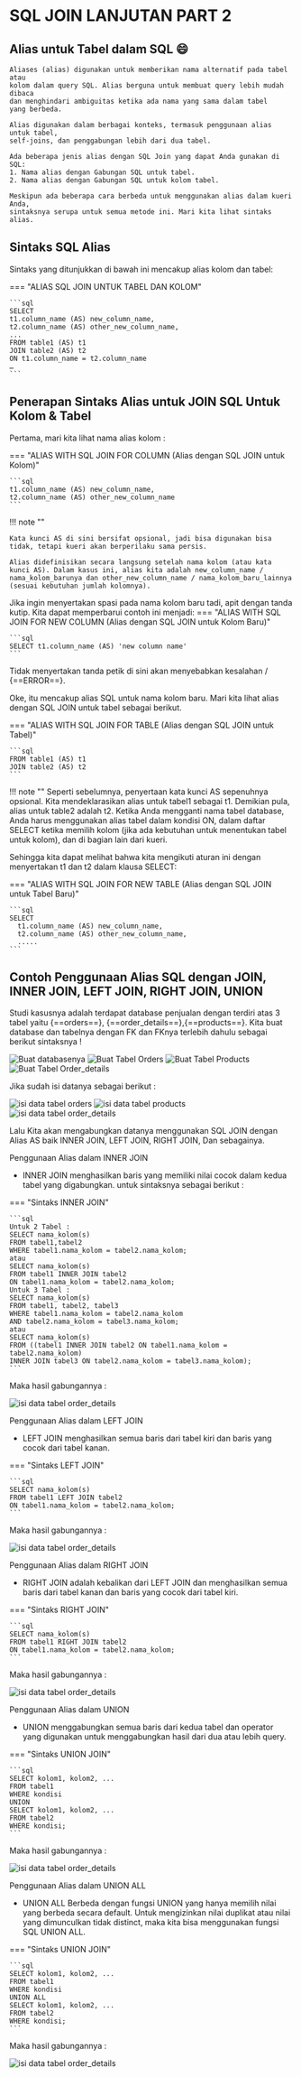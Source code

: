 # SQL JOIN LANJUTAN PART 2 
## Alias untuk Tabel dalam SQL :smile:

    
    Aliases (alias) digunakan untuk memberikan nama alternatif pada tabel atau 
    kolom dalam query SQL. Alias berguna untuk membuat query lebih mudah dibaca 
    dan menghindari ambiguitas ketika ada nama yang sama dalam tabel 
    yang berbeda. 
    
    Alias digunakan dalam berbagai konteks, termasuk penggunaan alias untuk tabel, 
    self-joins, dan penggabungan lebih dari dua tabel.

    Ada beberapa jenis alias dengan SQL Join yang dapat Anda gunakan di SQL:
    1. Nama alias dengan Gabungan SQL untuk tabel.
    2. Nama alias dengan Gabungan SQL untuk kolom tabel.
    
    Meskipun ada beberapa cara berbeda untuk menggunakan alias dalam kueri Anda, 
    sintaksnya serupa untuk semua metode ini. Mari kita lihat sintaks alias.

## Sintaks SQL Alias
Sintaks yang ditunjukkan di bawah ini mencakup alias kolom dan tabel:

=== "ALIAS SQL JOIN UNTUK TABEL DAN KOLOM"

    ```sql
    SELECT
    t1.column_name (AS) new_column_name,
    t2.column_name (AS) other_new_column_name,
    ...
    FROM table1 (AS) t1
    JOIN table2 (AS) t2
    ON t1.column_name = t2.column_name
    …
    ```
## Penerapan Sintaks Alias untuk JOIN SQL Untuk Kolom & Tabel 
Pertama, mari kita lihat nama alias kolom :

=== "ALIAS WITH SQL JOIN FOR COLUMN (Alias dengan SQL JOIN untuk Kolom)"

    ```sql
    t1.column_name (AS) new_column_name,
    t2.column_name (AS) other_new_column_name
    ```
   
!!! note ""

    Kata kunci AS di sini bersifat opsional, jadi bisa digunakan bisa tidak, tetapi kueri akan berperilaku sama persis.

    Alias didefinisikan secara langsung setelah nama kolom (atau kata kunci AS). Dalam kasus ini, alias kita adalah new_column_name / nama_kolom_barunya dan other_new_column_name / nama_kolom_baru_lainnya (sesuai kebutuhan jumlah kolomnya).


Jika ingin menyertakan spasi pada nama kolom baru tadi, apit dengan tanda kutip. Kita dapat memperbarui contoh ini menjadi:
=== "ALIAS WITH SQL JOIN FOR NEW COLUMN (Alias dengan SQL JOIN untuk Kolom Baru)"

    ```sql
    SELECT t1.column_name (AS) 'new column name'
    ```
Tidak menyertakan tanda petik di sini akan menyebabkan kesalahan / {==ERROR==}.

Oke, itu mencakup alias SQL untuk nama kolom baru. Mari kita lihat alias dengan SQL JOIN untuk tabel sebagai berikut.

=== "ALIAS WITH SQL JOIN FOR TABLE (Alias dengan SQL JOIN untuk Tabel)"

    ```sql
    FROM table1 (AS) t1
    JOIN table2 (AS) t2
    ```

!!! note ""
    Seperti sebelumnya, penyertaan kata kunci AS sepenuhnya opsional. Kita mendeklarasikan alias untuk tabel1 sebagai t1. 
    Demikian pula, alias untuk table2 adalah t2.
    Ketika Anda mengganti nama tabel database, Anda harus menggunakan alias tabel dalam kondisi ON, dalam daftar SELECT ketika memilih kolom (jika ada kebutuhan untuk menentukan tabel untuk kolom), dan di bagian lain dari kueri.

Sehingga kita dapat melihat bahwa kita mengikuti aturan ini dengan menyertakan t1 dan t2 dalam klausa SELECT:

=== "ALIAS WITH SQL JOIN FOR NEW TABLE  (Alias dengan SQL JOIN untuk Tabel Baru)"

    ```sql
    SELECT
      t1.column_name (AS) new_column_name,
      t2.column_name (AS) other_new_column_name,
      .....
    ```

## Contoh Penggunaan Alias SQL dengan JOIN, INNER JOIN, LEFT JOIN, RIGHT JOIN, UNION 

Studi kasusnya adalah terdapat database penjualan dengan terdiri atas 3 tabel yaitu {==orders==}, {==order_details==},{==products==}.
Kita buat database dan tabelnya dengan FK dan FKnya terlebih dahulu sebagai berikut sintaksnya !

![Buat databasenya](https://i.ibb.co/tDCwR0Q/Screenshot-2023-10-31-000715.png)
![Buat Tabel Orders](https://i.ibb.co/GsyTY2Y/Screenshot-2023-10-31-000854.png)
![Buat Tabel Products](https://i.ibb.co/z22CZMS/Screenshot-2023-10-31-000912.png)
![Buat Tabel Order_details](https://i.ibb.co/9gzLpV4/Screenshot-2023-10-31-000944.png)

Jika sudah isi datanya sebagai berikut :

![isi data tabel orders](https://i.ibb.co/48tBQ78/Screenshot-2023-10-31-002405.png)
![isi data tabel products](https://i.ibb.co/3z6tNdp/Screenshot-2023-10-31-002414.png)
![isi data tabel order_details](https://i.ibb.co/KN6cxbw/Screenshot-2023-10-31-002421.png)

Lalu Kita akan mengabungkan datanya menggunakan SQL JOIN dengan Alias AS baik INNER JOIN, LEFT JOIN, RIGHT JOIN, Dan sebagainya.

Penggunaan Alias dalam INNER JOIN
- INNER JOIN menghasilkan baris yang memiliki nilai cocok dalam kedua tabel yang digabungkan. untuk sintaksnya sebagai berikut :


=== "Sintaks INNER JOIN"

    ```sql
    Untuk 2 Tabel :
    SELECT nama_kolom(s)
    FROM tabel1,tabel2 
    WHERE tabel1.nama_kolom = tabel2.nama_kolom;
    atau
    SELECT nama_kolom(s)
    FROM tabel1 INNER JOIN tabel2 
    ON tabel1.nama_kolom = tabel2.nama_kolom;
    Untuk 3 Tabel :
    SELECT nama_kolom(s)
    FROM tabel1, tabel2, tabel3
    WHERE tabel1.nama_kolom = tabel2.nama_kolom
    AND tabel2.nama_kolom = tabel3.nama_kolom;
    atau
    SELECT nama_kolom(s)
    FROM ((tabel1 INNER JOIN tabel2 ON tabel1.nama_kolom = tabel2.nama_kolom)
    INNER JOIN tabel3 ON tabel2.nama_kolom = tabel3.nama_kolom);
    ```
  
Maka hasil gabungannya :

![isi data tabel order_details](https://i.ibb.co/X7mHm6J/Screenshot-2023-10-31-004152.png)

Penggunaan Alias dalam LEFT JOIN
- LEFT JOIN menghasilkan semua baris dari tabel kiri dan baris yang cocok dari tabel kanan. 

=== "Sintaks LEFT JOIN"

    ```sql
    SELECT nama_kolom(s)
    FROM tabel1 LEFT JOIN tabel2 
    ON tabel1.nama_kolom = tabel2.nama_kolom;
    ```

Maka hasil gabungannya :

![isi data tabel order_details](https://i.ibb.co/1dNbkYk/Screenshot-2023-10-31-004412.png)

Penggunaan Alias dalam RIGHT JOIN
- RIGHT JOIN adalah kebalikan dari LEFT JOIN dan menghasilkan semua baris dari tabel kanan dan baris yang cocok dari tabel kiri. 

=== "Sintaks RIGHT JOIN"

    ```sql
    SELECT nama_kolom(s)
    FROM tabel1 RIGHT JOIN tabel2 
    ON tabel1.nama_kolom = tabel2.nama_kolom;
    ```

Maka hasil gabungannya :

![isi data tabel order_details](https://i.ibb.co/0cgdWkb/Screenshot-2023-10-31-004648.png)


Penggunaan Alias dalam UNION 
- UNION menggabungkan semua baris dari kedua tabel dan operator yang digunakan untuk menggabungkan hasil dari dua atau lebih query. 

=== "Sintaks UNION JOIN"

    ```sql
    SELECT kolom1, kolom2, ...
    FROM tabel1
    WHERE kondisi
    UNION
    SELECT kolom1, kolom2, ...
    FROM tabel2
    WHERE kondisi;
    ```
Maka hasil gabungannya :

![isi data tabel order_details](https://i.ibb.co/bBtVkMM/Screenshot-2023-10-31-005332.png)


Penggunaan Alias dalam UNION ALL
- UNION ALL Berbeda dengan fungsi UNION yang hanya memilih nilai yang berbeda secara default. Untuk mengizinkan nilai duplikat atau nilai yang dimunculkan tidak distinct, maka kita bisa menggunakan fungsi SQL UNION ALL. 

=== "Sintaks UNION JOIN"

    ```sql
    SELECT kolom1, kolom2, ...
    FROM tabel1
    WHERE kondisi
    UNION ALL
    SELECT kolom1, kolom2, ...
    FROM tabel2
    WHERE kondisi;
    ```

Maka hasil gabungannya :

![isi data tabel order_details](https://i.ibb.co/tzQpz3P/Screenshot-2023-10-31-005920.png)


